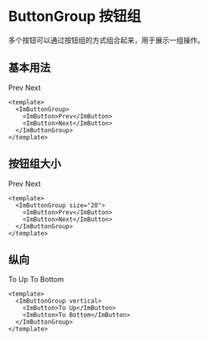 # ButtonGroup 按钮组

多个按钮可以通过按钮组的方式组合起来，用于展示一组操作。

## 基本用法

<ImButtonGroup>
  <ImButton>Prev</ImButton>
  <ImButton>Next</ImButton>
</ImButtonGroup>

```vue
<template>
  <ImButtonGroup>
    <ImButton>Prev</ImButton>
    <ImButton>Next</ImButton>
  </ImButtonGroup>
</template>
```

## 按钮组大小

<ImButtonGroup size="28">
  <ImButton>Prev</ImButton>
  <ImButton>Next</ImButton>
</ImButtonGroup>

```vue
<template>
  <ImButtonGroup size="28">
    <ImButton>Prev</ImButton>
    <ImButton>Next</ImButton>
  </ImButtonGroup>
</template>
```

## 纵向

<ImButtonGroup vertical>
  <ImButton>To Up</ImButton>
  <ImButton>To Bottom</ImButton>
</ImButtonGroup>

```vue
<template>
  <ImButtonGroup vertical>
    <ImButton>To Up</ImButton>
    <ImButton>To Bottom</ImButton>
  </ImButtonGroup>
</template>
```
